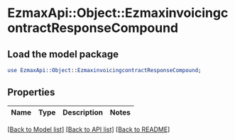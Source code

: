# EzmaxApi::Object::EzmaxinvoicingcontractResponseCompound

## Load the model package
```perl
use EzmaxApi::Object::EzmaxinvoicingcontractResponseCompound;
```

## Properties
Name | Type | Description | Notes
------------ | ------------- | ------------- | -------------

[[Back to Model list]](../README.md#documentation-for-models) [[Back to API list]](../README.md#documentation-for-api-endpoints) [[Back to README]](../README.md)


